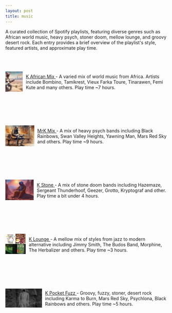 ```yaml
---
layout: post
title: music
---
```


A curated collection of Spotify playlists, featuring diverse genres such as African world music, heavy psych, stoner doom, mellow lounge, and groovy desert rock. Each entry provides a brief overview of the playlist's style, featured artists, and approximate play time.

<div style="height: 168.75px; display: flex; align-items: center;">
<a href="https://open.spotify.com/playlist/5IPCmzI4LZ6JkF1UXPNMeY">
  <img src="/assets/images/KAfricanMix.png" alt="K African Mix thumbnail" style="margin-right: 10px; max-height: 150px; width: auto;"/>
</a>
<div style="margin-left: 10px;">
<a href="https://open.spotify.com/playlist/5IPCmzI4LZ6JkF1UXPNMeY">
  K African Mix
</a> - A varied mix of world music from Africa. Artists include Bombino, Tamikrest, Vieux Farka Toure, Tinarawen, 
Femi Kute and many others. Play time ~7 hours.
</div>
</div>

<div style="height: 168.75px; display: flex; align-items: center;">
<a href="https://open.spotify.com/playlist/13ahX5FXGbRZeVJ6Ohek4T?si=YuS36vnFQRKwKGD_UNUtQQ">
  <img src="/assets/images/MrKMix.png" alt="MrK Mix thumbnail" style="margin-right: 10px; max-height: 150px; width: auto;"/>
</a>
<div style="margin-left: 10px;">
<a href="https://open.spotify.com/playlist/13ahX5FXGbRZeVJ6Ohek4T?si=YuS36vnFQRKwKGD_UNUtQQ">
  MrK Mix
</a> - A mix of heavy psych bands including Black Rainbows, Swan Valley Heights, Yawning Man, Mars Red Sky and others. 
Play time ~9 hours.
</div>
</div>

<div style="height: 168.75px; display: flex; align-items: center;">
<a href="https://open.spotify.com/playlist/6sI29QfV7Y4E6lK8WIn81b">
  <img src="/assets/images/KStone.png" alt="K Stone thumbnail" style="margin-right: 10px; max-height: 150px; width: auto;"/>
</a>
<div style="margin-left: 10px;">
<a href="https://open.spotify.com/playlist/6sI29QfV7Y4E6lK8WIn81b">
  K Stone
</a> - A mix of stone doom bands including Hazemaze, Sergeant Thunderhoof, Geezer, Grotto, Kryptograf and other. Play time a bit under 4 hours.
</div>
</div>

<div style="height: 168.75px; display: flex; align-items: center;">
<a href="https://open.spotify.com/playlist/3LL4KtMaku3ZJCvCocwrtA">
  <img src="/assets/images/KLounge.png" alt="K Lounge thumbnail" style="margin-right: 10px; max-height: 150px; width: auto;"/>
</a>
<div style="margin-left: 10px;">
<a href="https://open.spotify.com/playlist/3LL4KtMaku3ZJCvCocwrtA">
  K Lounge
</a> - A mellow mix of styles from jazz to modern alternative including Jimmy Smith, The Budos Band, Morphine, The Herbalizer and others. Play time ~3 hours.
</div>
</div>

<div style="height: 168.75px; display: flex; align-items: center;">
<a href="https://open.spotify.com/playlist/4St58heOdVaFDgdolBxCwW">
  <img src="/assets/images/KPocketFuzz.png" alt="K Pocket Fuzz thumbnail" style="margin-right: 10px; max-height: 150px; width: auto;"/>
</a>
<div style="margin-left: 10px;">
<a href="https://open.spotify.com/playlist/4St58heOdVaFDgdolBxCwW">
  K Pocket Fuzz
</a> - Groovy, fuzzy, stoner, desert rock including Karma to Burn, Mars Red Sky, Psychlona, Black Rainbows and others. Play time ~5 hours.
</div>
</div>

<div style="clear: both;"></div>
